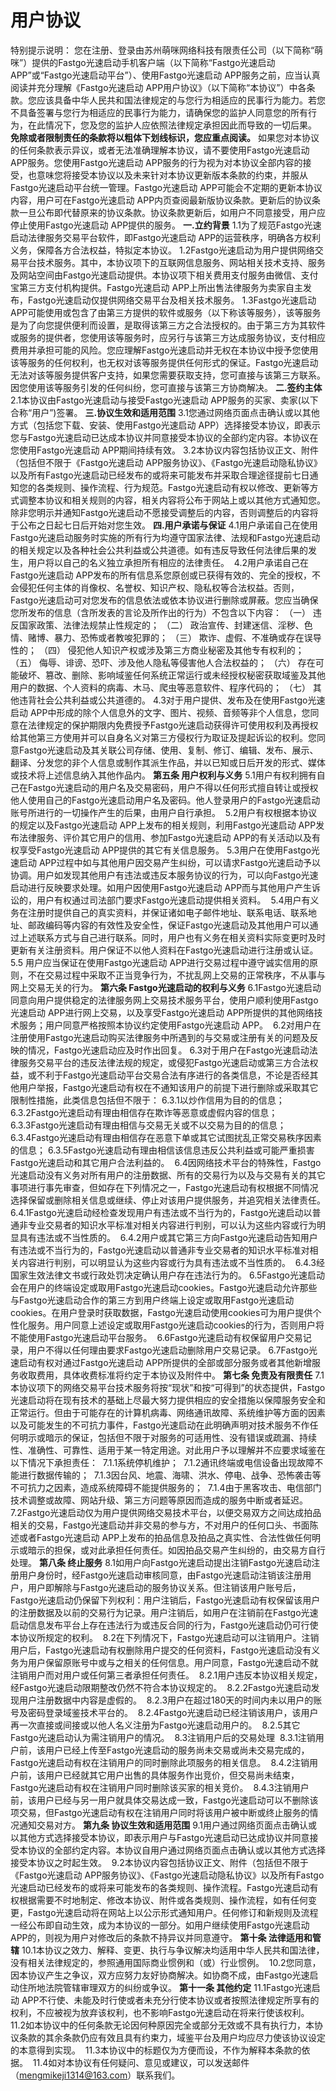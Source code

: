 # 用户协议

特别提示说明：
您在注册、登录由苏州萌咪网络科技有限责任公司（以下简称“萌咪”）提供的Fastgo光速启动手机客户端（以下简称“Fastgo光速启动 APP”或“Fastgo光速启动平台”）、使用Fastgo光速启动 APP服务之前，应当认真阅读并充分理解《Fastgo光速启动 APP用户协议》（以下简称“本协议”）中各条款。您应该具备中华人民共和国法律规定的与您行为相适应的民事行为能力。若您不具备签署与您行为相适应的民事行为能力，请确保您的监护人同意您的所有行为，在此情况下，您及您的监护人应依照法律规定承担因此而导致的一切后果。
**免除或者限制责任的条款将以粗体下划线标识，您应重点阅读。**
如果您对本协议的任何条款表示异议，或者无法准确理解本协议，请不要使用Fastgo光速启动 APP服务。您使用Fastgo光速启动 APP服务的行为视为对本协议全部内容的接受，也意味您将接受本协议以及未来针对本协议更新版本条款的约束，并服从Fastgo光速启动平台统一管理。Fastgo光速启动 APP可能会不定期的更新本协议内容，用户可在Fastgo光速启动 APP内页查阅最新版协议条款。更新后的协议条款一旦公布即代替原来的协议条款。协议条款更新后，如用户不同意接受，用户应停止使用Fastgo光速启动 APP提供的服务。
**一.立约背景**
1.1为了规范Fastgo光速启动法律服务交易平台软件，即Fastgo光速启动 APP的运营秩序，明确各方权利义务，保障各方合法权益，特拟定本协议。
1.2Fastgo光速启动为用户提供网络交易平台技术服务。其中，本协议项下的互联网信息服务、网站相关技术支持、服务及网站空间由Fastgo光速启动提供。本协议项下相关费用支付服务由微信、支付宝第三方支付机构提供。Fastgo光速启动 APP上所出售法律服务为卖家自主发布，Fastgo光速启动仅提供网络交易平台及相关技术服务。
1.3Fastgo光速启动 APP可能使用或包含了由第三方提供的软件或服务（以下称该等服务），该等服务是为了向您提供便利而设置，是取得该第三方之合法授权的。由于第三方为其软件或服务的提供者，您使用该等服务时，应另行与该第三方达成服务协议，支付相应费用并承担可能的风险。您应理解Fastgo光速启动并无权在本协议中授予您使用该等服务的任何权利，也无权对该等服务提供任何形式的保证。Fastgo光速启动无法对该等服务提供客户支持，如果您需要获取支持，您可直接与该第三方联系。因您使用该等服务引发的任何纠纷，您可直接与该第三方协商解决。
**二.签约主体**
2.1本协议由Fastgo光速启动与接受Fastgo光速启动 APP服务的买家、卖家(以下合称“用户”)签署。
**三.协议生效和适用范围**
3.1您通过网络页面点击确认或以其他方式（包括您下载、安装、使用Fastgo光速启动 APP）选择接受本协议，即表示您与Fastgo光速启动已达成本协议并同意接受本协议的全部约定内容。本协议在您使用Fastgo光速启动 APP期间持续有效。
3.2本协议内容包括协议正文、附件（包括但不限于《Fastgo光速启动 APP服务协议》、《Fastgo光速启动隐私协议》以及所有Fastgo光速启动已经发布的或将来可能发布并采取合理途径提前七日通知您的各类规则、操作流程、行为规范。Fastgo光速启动有权以修改、更新等方式调整本协议和相关规则的内容，相关内容将公布于网站上或以其他方式通知您。除非您明示并通知Fastgo光速启动不愿接受调整后的内容，否则调整后的内容将于公布之日起七日后开始对您生效。
**四.用户承诺与保证**
4.1用户承诺自己在使用Fastgo光速启动服务时实施的所有行为均遵守国家法律、法规和Fastgo光速启动的相关规定以及各种社会公共利益或公共道德。如有违反导致任何法律后果的发生，用户将以自己的名义独立承担所有相应的法律责任。 
4.2用户承诺自己在Fastgo光速启动 APP发布的所有信息系您原创或已获得有效的、完全的授权，不会侵犯任何主体的肖像权、名誉权、知识产权、隐私权等合法权益。否则，Fastgo光速启动可对您发布的信息依法或依本协议进行删除或屏蔽。您应当确保您所发布的信息（含所发表的言论及所作出的行为）不包含以下内容：
（一） 违反国家政策、法律法规禁止性规定的；
（二） 政治宣传、封建迷信、淫秽、色情、赌博、暴力、恐怖或者教唆犯罪的；
（三） 欺诈、虚假、不准确或存在误导性的；
（四） 侵犯他人知识产权或涉及第三方商业秘密及其他专有权利的；
（五） 侮辱、诽谤、恐吓、涉及他人隐私等侵害他人合法权益的；
（六） 存在可能破坏、篡改、删除、影响域鉴任何系统正常运行或未经授权秘密获取域鉴及其他用户的数据、个人资料的病毒、木马、爬虫等恶意软件、程序代码的；
（七） 其他违背社会公共利益或公共道德的。
4.3对于用户提供、发布及在使用Fastgo光速启动 APP中形成的除个人信息外的文字、图片、视频、音频等非个人信息，您同意在法律规定的保护期限内免费授予Fastgo光速启动获得许可使用权利及再授权给其他第三方使用并可以自身名义对第三方侵权行为取证及提起诉讼的权利。您同意Fastgo光速启动及其关联公司存储、使用、复制、修订、编辑、发布、展示、翻译、分发您的非个人信息或制作其派生作品，并以已知或日后开发的形式、媒体或技术将上述信息纳入其他作品内。
**第五条 用户权利与义务**
5.1用户有权利拥有自己在Fastgo光速启动的用户名及交易密码，用户不得以任何形式擅自转让或授权他人使用自己的Fastgo光速启动用户名及密码。他人登录用户的Fastgo光速启动账号所进行的一切操作产生的后果，由用户自行承担。 
5.2用户有权根据本协议的规定以及Fastgo光速启动 APP上发布的相关规则，利用Fastgo光速启动 APP发布法律服务、评价其它用户的信用、参加Fastgo光速启动 APP的有关活动以及有权享受Fastgo光速启动 APP提供的其它有关信息服务。
5.3用户在使用Fastgo光速启动 APP过程中如与其他用户因交易产生纠纷，可以请求Fastgo光速启动予以协调。用户如发现其他用户有违法或违反本服务协议的行为，可以向Fastgo光速启动进行反映要求处理。如用户因使用Fastgo光速启动 APP而与其他用户产生诉讼的，用户有权通过司法部门要求Fastgo光速启动提供相关资料。 
5.4用户有义务在注册时提供自己的真实资料，并保证诸如电子邮件地址、联系电话、联系地址、邮政编码等内容的有效性及安全性，保证Fastgo光速启动及其他用户可以通过上述联系方式与自己进行联系。同时，用户也有义务在相关资料实际变更时及时更新有关注册资料。用户保证不以他人资料在Fastgo光速启动进行注册或认证。
5.5 用户应当保证在使用Fastgo光速启动 APP进行交易过程中遵守诚实信用的原则，不在交易过程中采取不正当竞争行为，不扰乱网上交易的正常秩序，不从事与网上交易无关的行为。
**第六条 Fastgo光速启动的权利与义务**
6.1Fastgo光速启动同意向用户提供稳定的法律服务网上交易技术服务平台，使用户顺利使用Fastgo光速启动 APP进行网上交易，以及享受Fastgo光速启动 APP所提供的其他网络技术服务；用户同意严格按照本协议约定使用Fastgo光速启动 APP。 
6.2对用户在注册使用Fastgo光速启动购买法律服务中所遇到的与交易或注册有关的问题及反映的情况，Fastgo光速启动应及时作出回复。
6.3对于用户在Fastgo光速启动法律服务交易平台的违反法律法规的规定，或侵犯Fastgo光速启动或第三方合法权益，或不利于Fastgo光速启动平台交易合法有序进行的各类信息，不论是否经其他用户举报，Fastgo光速启动有权在不通知该用户的前提下进行删除或采取其它限制性措施，此类信息包括但不限于：
6.3.1以炒作信用为目的的信息；
6.3.2Fastgo光速启动有理由相信存在欺诈等恶意或虚假内容的信息；
6.3.3Fastgo光速启动有理由相信与交易无关或不以交易为目的的信息；
6.3.4Fastgo光速启动有理由相信存在恶意下单或其它试图扰乱正常交易秩序因素的信息；
6.3.5Fastgo光速启动有理由相信该信息违反公共利益或可能严重损害Fastgo光速启动和其它用户合法利益的。 
6.4因网络技术平台的特殊性，Fastgo光速启动没有义务对所有用户的注册数据、所有的交易行为以及与交易有关的其它事项进行事先审查，但如存在下列情况之一，Fastgo光速启动有权根据不同情况选择保留或删除相关信息或继续、停止对该用户提供服务，并追究相关法律责任。
6.4.1Fastgo光速启动经检查发现用户有违法或不当行为的，Fastgo光速启动以普通非专业交易者的知识水平标准对相关内容进行判别，可以认为这些内容或行为明显具有违法或不当性质的。 
6.4.2用户或其它第三方向Fastgo光速启动告知用户有违法或不当行为的，Fastgo光速启动以普通非专业交易者的知识水平标准对相关内容进行判别，可以明显认为这些内容或行为具有违法或不当性质的。 
6.4.3经国家生效法律文书或行政处罚决定确认用户存在违法行为的。
6.5Fastgo光速启动会在用户的终端设定或取用Fastgo光速启动cookies。Fastgo光速启动允许那些与Fastgo光速启动合作的第三方到用户终端上设定或取用Fastgo光速启动cookies。在用户登录时获取数据，Fastgo光速启动使用cookies可为用户提供个性化服务。用户同意上述设定或取用Fastgo光速启动cookies的行为，否则用户将不能使用Fastgo光速启动平台服务。 
6.6Fastgo光速启动有权保留用户交易记录，用户不得以任何理由要求Fastgo光速启动删除用户交易记录。
6.7Fastgo光速启动有权对通过Fastgo光速启动 APP所提供的全部或部分服务或者其他新增服务收取费用，具体收费标准将约定于本协议及附件中。
**第七条 免责及有限责任**
7.1本协议项下的网络交易平台技术服务将按“现状”和按“可得到”的状态提供，Fastgo光速启动将在现有技术的基础上尽最大努力提供相应的安全措施以保障服务安全和正常运行。但由于可能存在的计算机病毒、网络通讯故障、系统维护等方面的因素以及可能发生的不可抗力事件，Fastgo光速启动在此明确声明对技术服务不作任何明示或暗示的保证，包括但不限于对服务的可适用性、没有错误或疏漏、持续性、准确性、可靠性、适用于某一特定用途。对此用户予以理解并不应要求域鉴在以下情况下承担责任： 
7.1.1系统停机维护； 
7.1.2通讯终端或电信设备出现故障不能进行数据传输的； 
7.1.3因台风、地震、海啸、洪水、停电、战争、恐怖袭击等不可抗力之因素，造成系统障碍不能提供服务的； 
7.1.4由于黑客攻击、电信部门技术调整或故障、网站升级、第三方问题等原因而造成的服务中断或者延迟。 
7.2Fastgo光速启动仅为用户提供网络交易技术平台，以便交易双方之间达成拍品相关的交易，Fastgo光速启动并非交易的参与方，不对用户的任何口头、书面陈述或者Fastgo光速启动 APP上发布的拍品信息及拍品之真实性、合法性做任何明示或暗示的担保，或对此承担任何责任。如因拍品交易产生纠纷的，由交易方自行处理。
**第八条 终止服务**
8.1如用户向Fastgo光速启动提出注销Fastgo光速启动注册用户身份时，经Fastgo光速启动审核同意，由Fastgo光速启动注销该注册用户，用户即解除与Fastgo光速启动的服务协议关系。但注销该用户账号后，Fastgo光速启动仍保留下列权利：用户注销后，Fastgo光速启动有权保留该用户的注册数据及以前的交易行为记录。用户注销后，如用户在注销前在Fastgo光速启动信息发布平台上存在违法行为或违反合同的行为，Fastgo光速启动仍可行使本协议所规定的权利。 
8.2在下列情况下，Fastgo光速启动可以注销用户。注销用户后，Fastgo光速启动有权删除用户提交的任何资料，Fastgo光速启动没有义务为用户保留原账号中或与之相关的任何信息。用户同意，Fastgo光速启动不就注销用户而对用户或任何第三者承担任何责任。 
8.2.1用户违反本协议相关规定，经Fastgo光速启动限期整改仍然不符合本协议规定的。 
8.2.2Fastgo光速启动发现用户注册数据中内容是虚假的。 
8.2.3用户在超过180天的时间内未以用户的账号及密码登录域鉴技术平台的。 
8.2.4Fastgo光速启动已经注销该用户，该用户再一次直接或间接或以他人名义注册为Fastgo光速启动用户的。 
8.2.5其它Fastgo光速启动认为需注销用户的情况。 
8.3注销用户后的交易处理 
8.3.1注销用户前，该用户已经上传至Fastgo光速启动的服务尚未交易或尚未交易完成的，Fastgo光速启动有权在注销用户的同时删除此项服务的相关信息。 
8.4.2注销用户前，该用户已经就其它用户出售的具体服务作出竞价，但交易尚未结束，Fastgo光速启动有权在注销用户同时删除该买家的相关竞价。 
8.4.3注销用户前，该用户已经与另一用户就具体交易达成一致，Fastgo光速启动可以不删除该项交易，但Fastgo光速启动有权在注销用户同时将该用户被中断或终止服务的情况通知交易对方。
**第九条 协议生效和适用范围**
9.1用户通过网络页面点击确认或以其他方式选择接受本协议，即表示用户与Fastgo光速启动已达成协议并同意接受本协议的全部约定内容。本协议自用户通过网络页面点击确认或以其他方式选择接受本协议之时起生效。 
9.2本协议内容包括协议正文、附件（包括但不限于《Fastgo光速启动 APP服务协议》、《Fastgo光速启动隐私协议》以及所有Fastgo光速启动已经发布的或将来可能发布的各类规则、操作流程。Fastgo光速启动有权根据需要不时地制定、修改本协议、附件或各类规则、操作流程，如有任何变更，Fastgo光速启动将在网站上以公示形式通知用户。任何修订和新规则及流程一经公布即自动生效，成为本协议的一部分。如用户继续使用Fastgo光速启动 APP的，则视为用户对修改后的条款不持异议并同意遵守。
**第十条 法律适用和管辖**
10.1本协议之效力、解释、变更、执行与争议解决均适用中华人民共和国法律，没有相关法律规定的，参照通用国际商业惯例和（或）行业惯例。 
10.2您同意，因本协议产生之争议，双方应努力友好协商解决。如协商不成，由Fastgo光速启动住所地法院管辖审理双方的纠纷或争议。
**第十一条 其他约定**
11.1Fastgo光速启动 APP不行使、未能及时行使或者未充分行使本协议或者按照法律规定所享有的权利，不应被视为放弃该权利，也不影响Fastgo光速启动在将来行使该权利。 
11.2如本协议中的任何条款无论因何种原因完全或部分无效或不具有执行力，本协议条款的其余条款仍应有效且具有约束力，域鉴平台及用户均应尽力使该协议设定的本意得到实现。 
11.3本协议中的标题仅为方便而设，不作为解释本条款的依据。 
11.4如对本协议有任何疑问、意见或建议，可以发送邮件（mengmikeji1314@163.com）联系我们。

